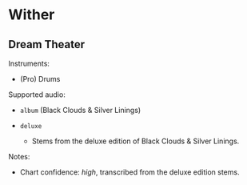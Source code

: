 # Wither

## Dream Theater

Instruments:

  * (Pro) Drums

Supported audio:

  * `album` (Black Clouds & Silver Linings)

  * `deluxe`

    * Stems from the deluxe edition of Black Clouds & Silver Linings.

Notes:

  * Chart confidence: *high*, transcribed from the deluxe edition stems.

